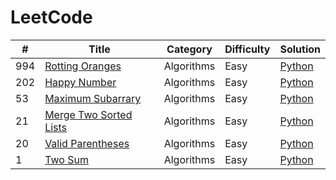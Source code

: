 LeetCode
========
| # | Title | Category | Difficulty | Solution |
|---|-------|----------|------------|----------|
|994|[Rotting Oranges](https://leetcode.com/problems/rotting-oranges/)|Algorithms|Easy|[Python](./solutions/rotting_oranges/)|
|202|[Happy Number](https://leetcode.com/problems/happy-number/)|Algorithms|Easy|[Python](./solutions/happy_number/)|
|53|[Maximum Subarrary](https://leetcode.com/problems/maximum-subarray/)|Algorithms|Easy|[Python](./solutions/maximum_subarray/)|
|21|[Merge Two Sorted Lists](https://leetcode.com/problems/merge-two-sorted-lists/)|Algorithms|Easy|[Python](./solutions/merge_two_sorted_lists/)|
|20|[Valid Parentheses](https://leetcode.com/problems/valid-parentheses/)|Algorithms|Easy|[Python](./solutions/valid_parentheses/)|
|1|[Two Sum](https://leetcode.com/problems/two-sum/)|Algorithms|Easy|[Python](./solutions/two_sum/)|
